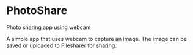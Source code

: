 # PhotoShare
Photo sharing app using webcam

A simple app that uses webcam to capture an image.
The image can be saved or uploaded to Filesharer for sharing.
